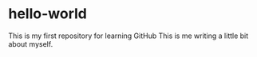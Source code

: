# hello-world
This is my first repository for learning GitHub
This is me writing a little bit about myself.
